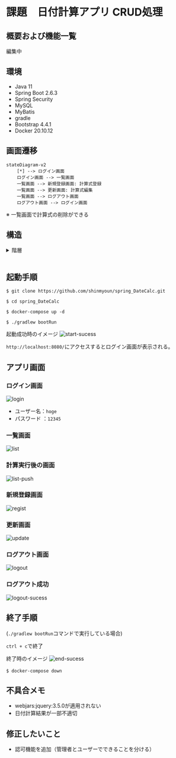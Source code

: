 # 課題　日付計算アプリ CRUD処理
## 概要および機能一覧
編集中

## 環境
- Java 11
- Spring Boot 2.6.3
- Spring Security
- MySQL
- MyBatis
- gradle
- Bootstrap 4.4.1
- Docker 20.10.12
&thinsp;&nbsp;

## 画面遷移

```mermaid
stateDiagram-v2
    [*] --> ログイン画面
    ログイン画面 --> 一覧画面
    一覧画面 --> 新規登録画面: 計算式登録
    一覧画面 --> 更新画面: 計算式編集
    一覧画面 --> ログアウト画面
    ログアウト画面 --> ログイン画面
```
※ 一覧画面で計算式の削除ができる

## 構造

<details><summary>階層</summary>


```rb
├─conf
│  └─mysql
│          my.cnf
├─sql
│      001-create-table-and-data.sql
└─src
    ├─main
    │  ├─java
    │  │  └─com
    │  │      └─example
    │  │          └─api
    │  │              │  ApiApplication.java
    │  │              │
    │  │              ├─config
    │  │              │      MvcConfig.java
    │  │              │      SecurityConfig.java
    │  │              │
    │  │              ├─controller
    │  │              │      DateCalcController.java
    │  │              │
    │  │              ├─entity
    │  │              │      DateCalc.java
    │  │              │
    │  │              ├─repository
    │  │              │      DateCalcMapper.java
    │  │              │
    │  │              └─service
    │  │                      DateCalcService.java
    │  │
    │  └─resources
    │      │  application.properties
    │      │
    │      ├─static
    │      │  └─css
    │      │          style.css
    │      │
    │      └─templates
    │          │  login.html
    │          │  register.html
    │          │  top.html
    │          │  update.html
    │          │
    │          └─common
    │                  common.html
    │                  header.html
    │
    └─test
        └─java
            └─com
                └─example
                    └─api
```
</details>
&thinsp;&nbsp;

## 起動手順
`$ git clone https://github.com/shinmyoun/spring_DateCalc.git`

`$ cd spring_DateCalc`

`$ docker-compose up -d`

`$ ./gradlew bootRun`

起動成功時のイメージ
![start-sucess](https://user-images.githubusercontent.com/97828162/162575171-61d77cac-0f4a-4f94-bce4-7702051c67d7.png)

`http://localhost:8080/`にアクセスするとログイン画面が表示される。


## アプリ画面
### ログイン画面
![login](https://user-images.githubusercontent.com/97828162/163658461-13e29c67-ed2a-42a6-987a-c8aef590c273.png)
- ユーザー名：`hoge`
- パスワード ：`12345`
&thinsp;&nbsp;

### 一覧画面
![list](https://user-images.githubusercontent.com/97828162/162599915-49a98c3c-5093-44b5-89ee-fe641961e3dd.png)
&thinsp;&nbsp;

### 計算実行後の画面
![list-push](https://user-images.githubusercontent.com/97828162/162600044-17d8e0ed-dcf5-4a8d-ac4e-60a6f4fad192.png)
&thinsp;&nbsp;

### 新規登録画面
![regist](https://user-images.githubusercontent.com/97828162/162600138-72d5510a-b753-49ff-bde6-11eee1a8836d.png)
&thinsp;&nbsp;

### 更新画面
![update](https://user-images.githubusercontent.com/97828162/162600156-3445efab-ad2c-441f-a50a-aef4c0b21bcd.png)
&thinsp;&nbsp;

### ログアウト画面
![logout](https://user-images.githubusercontent.com/97828162/162600174-cbad60c6-af3d-428b-a486-6acaa47431a2.png)

### ログアウト成功
![logout-sucess](https://user-images.githubusercontent.com/97828162/162600176-09e65141-4afd-4516-865e-054a6ca303cd.png)
&thinsp;&nbsp;

## 終了手順
(`./gradlew bootRun`コマンドで実行している場合) 

`ctrl + c`で終了

終了時のイメージ
![end-sucess](https://user-images.githubusercontent.com/97828162/162575296-da64c6a7-1054-4b7d-b2d2-692ed76e9053.png)

`$ docker-compose down`
&thinsp;&nbsp;

## 不具合メモ
- webjars:jquery:3.5.0が適用されない
- 日付計算結果が一部不適切
&thinsp;&nbsp;

## 修正したいこと
- 認可機能を追加（管理者とユーザーでできることを分ける）
